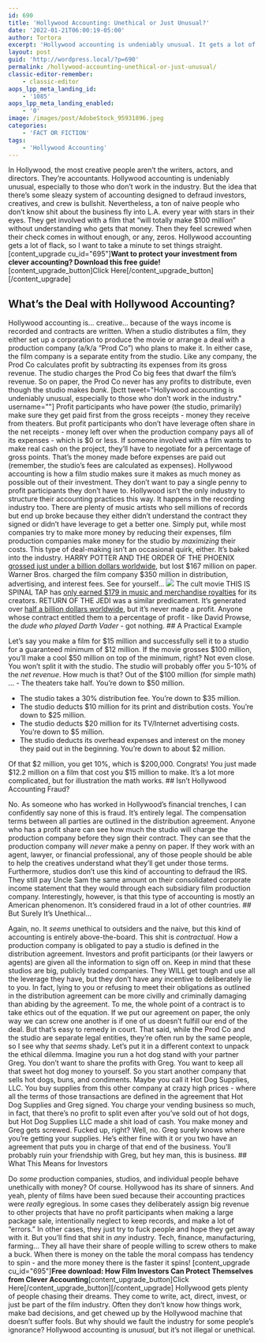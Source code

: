 ```yaml
---
id: 690
title: 'Hollywood Accounting: Unethical or Just Unusual?'
date: '2022-01-21T06:00:19-05:00'
author: Tortora
excerpt: 'Hollywood accounting is undeniably unusual. It gets a lot of flack, so I want to take a minute to set things straight'
layout: post
guid: 'http://wordpress.local/?p=690'
permalink: /hollywood-accounting-unethical-or-just-unusual/
classic-editor-remember:
    - classic-editor
aops_lpp_meta_landing_id:
    - '1085'
aops_lpp_meta_landing_enabled:
    - '0'
image: /images/post/AdobeStock_95931896.jpeg
categories:
    - 'FACT OR FICTION'
tags:
    - 'Hollywood Accounting'
---
```


In Hollywood, the most creative people aren’t the writers, actors, and directors. They’re accountants. Hollywood accounting is undeniably unusual, especially to those who don’t work in the industry. But the idea that there’s some sleazy system of accounting designed to defraud investors, creatives, and crew is bullshit. Nevertheless, a ton of naive people who don’t know shit about the business fly into L.A. every year with stars in their eyes. They get involved with a film that “will totally make $100 million” without understanding who gets that money. Then they feel screwed when their check comes in without enough, or any, zeros. Hollywood accounting gets a lot of flack, so I want to take a minute to set things straight. \[content\_upgrade cu\_id="695"\]**Want to protect your investment from clever accounting? Download this free guide!**\[content\_upgrade\_button\]Click Here\[/content\_upgrade\_button\]\[/content\_upgrade\]

## What’s the Deal with Hollywood Accounting?

 Hollywood accounting is… creative… because of the ways income is recorded and contracts are written. When a studio distributes a film, they either set up a corporation to produce the movie or arrange a deal with a production company (a/k/a “Prod Co”) who plans to make it. In either case, the film company is a separate entity from the studio. Like any company, the Prod Co calculates profit by subtracting its expenses from its gross revenue. The studio charges the Prod Co big fees that dwarf the film’s revenue. So on paper, the Prod Co never has any profits to distribute, even though the studio makes *bank*. \[bctt tweet="Hollywood accounting is undeniably unusual, especially to those who don’t work in the industry." username=""\] Profit participants who have power (the studio, primarily) make sure they get paid first from the gross receipts - money they receive from theaters. But profit participants who don’t have leverage often share in the net receipts - money left over when the production company pays all of its expenses - which is $0 or less. If someone involved with a film wants to make real cash on the project, they’ll have to negotiate for a percentage of gross points. That’s the money made before expenses are paid out (remember, the studio’s fees are calculated as expenses). Hollywood accounting is how a film studio makes sure it makes as much money as possible out of their investment. They don’t want to pay a single penny to profit participants they don’t have to. Hollywood isn’t the only industry to structure their accounting practices this way. It happens in the recording industry too. There are plenty of music artists who sell millions of records but end up broke because they either didn’t understand the contract they signed or didn’t have leverage to get a better one. Simply put, while most companies try to make more money by reducing their expenses, film production companies make money for the studio by *maximizing* their costs. This type of deal-making isn’t an occasional quirk, either. It’s baked into the industry. HARRY POTTER AND THE ORDER OF THE PHOENIX [grossed just under a billion dollars worldwide](https://www.slashfilm.com/insane-studio-accounting-warner-bros-claims-167-million-loss-over-harry-potter-and-the-order-of-the-phoenix/), but lost $167 million on paper. Warner Bros. charged the film company $350 million in distribution, advertising, and interest fees. See for yourself… ![](http://wordpress.local/wp-content/uploads/2022/01/harry-potter-hollywood-accounting-vr.png) The cult movie THIS IS SPINAL TAP has [only earned $179 in music and merchandise royalties](https://www.techdirt.com/articles/20161026/00290835888/hollywood-accounting-back-court-how-has-spinal-tap-only-earned-81-merchandise-sales-creators.shtml) for its creators. RETURN OF THE JEDI was a similar predicament. It’s generated over [half a billion dollars worldwide](https://www.the-numbers.com/movies/franchise/Star-Wars#tab=summary), but it’s never made a profit. Anyone whose contract entitled them to a percentage of profit - like David Prowse, the *dude who played Darth Vader* - got nothing. ## A Practical Example

 Let’s say you make a film for $15 million and successfully sell it to a studio for a guaranteed minimum of $12 million. If the movie grosses $100 million, you’ll make a cool $50 million on top of the minimum, right? Not even close. You won’t split it with the studio. The studio will probably offer you 5-10% of the *net revenue*. How much is that? Out of the $100 million (for simple math) … - The theaters take half. You’re down to $50 million.
- The studio takes a 30% distribution fee. You’re down to $35 million.
- The studio deducts $10 million for its print and distribution costs. You’re down to $25 million.
- The studio deducts $20 million for its TV/Internet advertising costs. You’re down to $5 million.
- The studio deducts its overhead expenses and interest on the money they paid out in the beginning. You’re down to about $2 million.
 
 Of that $2 million, you get 10%, which is $200,000. Congrats! You just made $12.2 million on a film that cost you $15 million to make. It’s a lot more complicated, but for illustration the math works. ## Isn’t Hollywood Accounting Fraud?

 No. As someone who has worked in Hollywood’s financial trenches, I can confidently say none of this is fraud. It’s entirely legal. The compensation terms between all parties are outlined in the distribution agreement. Anyone who has a profit share can see how much the studio will charge the production company before they sign their contract. They can see that the production company will *never* make a penny on paper. If they work with an agent, lawyer, or financial professional, any of those people should be able to help the creatives understand what they’ll get under those terms. Furthermore, studios don’t use this kind of accounting to defraud the IRS. They still pay Uncle Sam the same amount on their consolidated corporate income statement that they would through each subsidiary film production company. Interestingly, however, is that this type of accounting is mostly an American phenomenon. It’s considered fraud in a lot of other countries. ## But Surely It’s Unethical…

 Again, no. It *seems* unethical to outsiders and the naive, but this kind of accounting is entirely above-the-board. This shit is *contractual*. How a production company is obligated to pay a studio is defined in the distribution agreement. Investors and profit participants (or their lawyers or agents) are given all the information to sign off on. Keep in mind that these studios are big, publicly traded companies. They WILL get tough and use all the leverage they have, but they don’t have any incentive to deliberately lie to you. In fact, lying to you or refusing to meet their obligations as outlined in the distribution agreement can be more civilly and criminally damaging than abiding by the agreement. To me, the whole point of a contract is to take ethics out of the equation. If we put our agreement on paper, the only way we can screw one another is if one of us doesn’t fulfill our end of the deal. But that’s easy to remedy in court. That said, while the Prod Co and the studio are separate legal entities, they’re often run by the same people, so I see why that *seems* shady. Let’s put it in a different context to unpack the ethical dilemma. Imagine you run a hot dog stand with your partner Greg. You don’t want to share the profits with Greg. You want to keep all that sweet hot dog money to yourself. So you start another company that sells hot dogs, buns, and condiments. Maybe you call it Hot Dog Supplies, LLC. You buy supplies from this other company at crazy high prices - where all the terms of those transactions are defined in the agreement that Hot Dog Supplies and Greg signed. You charge your vending business so much, in fact, that there’s no profit to split even after you’ve sold out of hot dogs, but Hot Dog Supplies LLC made a shit load of cash. You make money and Greg gets screwed. Fucked up, right? Well, no. Greg surely knows where you’re getting your supplies. He’s either fine with it or you two have an agreement that puts you in charge of that end of the business. You’ll probably ruin your friendship with Greg, but hey man, this is business. ## What This Means for Investors

 Do *some* production companies, studios, and individual people behave unethically with money? Of course. Hollywood has its share of sinners. And yeah, plenty of films have been sued because their accounting practices were *really* egregious. In some cases they deliberately assign big revenue to other projects that have no profit participants when making a large package sale, intentionally neglect to keep records, and make a lot of “errors.” In other cases, they just try to fuck people and hope they get away with it. But you’ll find that shit in *any* industry. Tech, finance, manufacturing, farming… They all have their share of people willing to screw others to make a buck. When there is money on the table the moral compass has tendency to spin - and the more money there is the faster it spins! \[content\_upgrade cu\_id="695"\]**Free download: How Film Investors Can Protect Themselves from Clever Accounting**\[content\_upgrade\_button\]Click Here\[/content\_upgrade\_button\]\[/content\_upgrade\] Hollywood gets plenty of people chasing their dreams. They come to write, act, direct, invest, or just be part of the film industry. Often they don’t know how things work, make bad decisions, and get chewed up by the Hollywood machine that doesn’t suffer fools. But why should we fault the industry for some people’s ignorance? Hollywood accounting is *unusual*, but it’s not illegal or unethical.